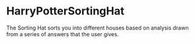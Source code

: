# HarryPotterSortingHat
The Sorting Hat sorts you into different houses based on analysis drawn from a series of answers that the user gives. 

